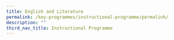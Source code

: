 ```yaml
---
title: English and Literature
permalink: /key-programmes/instructional-programme/permalink/
description: ""
third_nav_title: Instructional Programme
---
```

